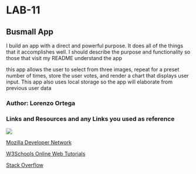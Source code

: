 
# LAB-11

## Busmall App

I build an app with a direct and powerful purpose. It does all of the things that it accomplishes well. I should describe the purpose and functionality so those that visit my README understand the app 

this app allows the user to select from three images, repeat for a preset number of times, store the user votes, and render a chart that displays user input. This app also uses local storage so the app will elaborate from previous user data

### Author: Lorenzo Ortega

### Links and Resources and any Links you used as reference

[![](https://data.jsdelivr.com/v1/package/npm/chart.js/badge)](https://www.jsdelivr.com/package/npm/chart.js)

[Mozilla Developer Network](https://developer.mozilla.org/en-US/)

[W3Schools Online Web Tutorials](https://www.w3schools.com/)

[Stack Overflow](https://stackoverflow.com/)
